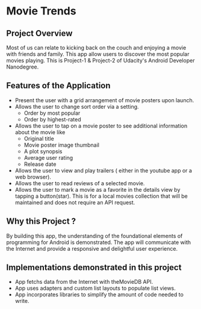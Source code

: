 # Movie Trends

## Project Overview

Most of us can relate to kicking back on the couch and enjoying a movie with friends and family. This app allow users to discover the most popular movies playing. This is Project-1 & Project-2 of Udacity's Android Developer Nanodegree.

## Features of the Application

- Present the user with a grid arrangement of movie posters upon launch.
- Allows the user to change sort order via a setting.
  * Order by most popular
  * Order by highest-rated
- Allows the user to tap on a movie poster to see additional information about the movie like
  * Original title
  * Movie poster image thumbnail
  * A plot synopsis
  * Average user rating
  * Release date
 - Allows the user to view and play trailers ( either in the youtube app or a web browser).
 - Allows the user to read reviews of a selected movie.
 - Allows the user to mark a movie as a favorite in the details view by tapping a button(star). This is for a local movies collection that will be maintained and does not require an API request.
 

## Why this Project ?

By building this app, the understanding of the foundational elements of programming for Android is demonstrated.
The app will communicate with the Internet and provide a responsive and delightful user experience.

## Implementations demonstrated in this project

- App fetchs data from the Internet with theMovieDB API.
- App uses adapters and custom list layouts to populate list views.
- App incorporates libraries to simplify the amount of code needed to write.

